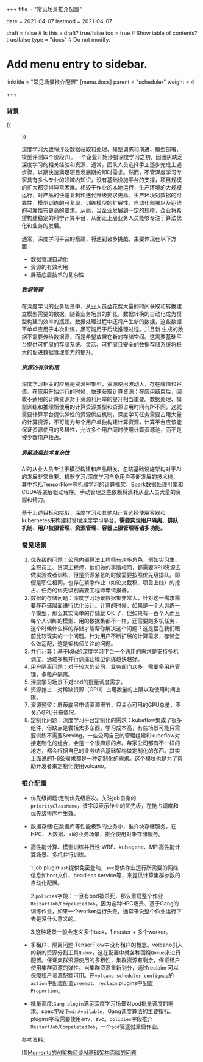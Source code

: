 +++
title =  "常见场景推介配置"

date = 2021-04-07
lastmod = 2021-04-07

draft = false  # Is this a draft? true/false
toc = true  # Show table of contents? true/false
type = "docs"  # Do not modify.

# Add menu entry to sidebar.
linktitle = "常见场景推介配置"
[menu.docs]
  parent = "scheduler"
  weight = 4

+++





### 背景

{{<figure library="1" src="ai1.png" title="AI开发流程">}}

深度学习大致将涉及数据获取和处理、模型训练和演进、模型部署、模型评测四个阶段[1]。一个企业开始涉猎深度学习之初，因团队缺乏深度学习的相关经验和资源，通常，团队人员选择手工逐步完成上述步骤，以期快速满足项目发展期的即时需求。然而，不管深度学习专家具有多么专业的领域内知识，没有基础设施平台的支撑，项目规模的扩大都变得异常困难。相较于作业的本地运行，生产环境的大规模运行，对产品的快速复制和迭代升级要求更高。生产环境对数据的可靠性，模型训练的可复现，训练模型的扩展性，自动化部署以及运维的可靠性有更高的要求。从而，当企业发展到一定的规模，企业将希望构建稳定的科学计算平台，从而让上层业务人员能够专注于算法优化和业务的发展。

通常，深度学习平台的搭建，将遇到诸多挑战，主要体现在以下方面：

- 数据管理自动化
- 资源的有效利用
- 屏蔽底层技术的复杂性



##### 数据管理

在深度学习的业务场景中，从业人员会花费大量的时间获取和转换建立模型需要的数据。随着业务场景的扩张，数据转换的自动化成为模型构建的效率的瓶颈。数据处理过程中还将产生新的数据，这些数据不单单应用于本次训练，黑可能用于后续推理过程。并且新 生成的数据不需要传给数据源，而是希望放置在新的存储空间。这需要基础平台提供可扩展的存储系统。灵活、可扩展且安全的数据存储系统将极大的促进数据管理能力的提升。

##### 资源的有效利用

深度学习相关的应用是资源密集型，资源使用波动大，存在峰值和谷值。在应用开始运行的时候，快速获取计算资源；在应用结束后，回收不适用的计算资源对于资源利用率的提升相当重要。数据处理、模型训练和推理所使用的计算资源类型和资源占用时间有所不同，这就需要计算平台提供弹性的资源供应机制。深度学习任务需要占用大量的计算资源，不可能为每个用户单独构建计算资源，计算平台应该能保证资源使用的多租性，允许多个用户同时使用计算资源池，而不是被少数用户独占。

##### 屏蔽底层技术复杂性

AI的从业人员专注于模型构建和产品研发，忽略基础设施架构对于AI的发展非常重要。机器学习/深度学习自身用户不断发展的技术栈，其中包括TensorFlow等机器学习的计算框架，Spark数据处理引擎和CUDA等底层驱动程序。手动管理这些依赖将消耗从业人员大量的资源和精力。

 

基于上述目标和挑战，深度学习和其他AI计算选择使用容器和kubernetes来构建和管理深度学习平台。**需要实现用户隔离、排队机制、用户权限管理、资源管理、容器上限管理等诸多功能。**



### 常见场景

1. 优先级的问题：公司内部算法工程师有众多角色，例如实习生、全职员工、资深工程师，他们做的事情相同，都需要GPU资源去做实验或者训练，但是资源紧张的时候需要按照优先级排队。即便是职位相同，也存在紧急作业（如论文截稿、项目上线）的抢占。任务的优先级别需要工程师申请报备。
2. 数据的存储问题：深度学习场景数据集非常大，针对这一需求需要在存储层面进行优化设计。计算的时候，如果是一个人训练一个模型，那么其实简单的存储就 OK 了，但如果有一百个人而且每个人训练的模型、用的数据集都不一样，还需要跑多机任务，这个时候什么样的存储才能帮你解决这个问题？这是摆在我们眼前比较现实的一个问题。针对用户不断扩展的计算需求，存储怎么做适配，这是架构师关注的问题。
3. 并行计算：基于k8s的深度学习平台一个通用的需求是支持多机调度，通过多机并行训练让模型训练越快越好。
4. 用户隔离问题：对于较大的公司，业务部门众多，需要多用户管理，多租户隔离。 
5. 深度学习场景下对pod的批量调度需求。
6. 资源抢占：对稀缺资源（GPU）占用数量的上限以及使用时间上限。
7. 资源预留：屏蔽底层申请资源细节，只关心可用的GPU总量，不关心GPU分布情况。
8. 定制化问题：深度学习平台定制化的需求：kubeflow集成了很多组件，但缺点是囊括太多东西，学习成本高，有些场景可能只需要训练不需要Serving，一些公司自己的管理组建和kubeflow对接定制化的组合，会是一个很麻烦的点。每家公司都有不一样的地方，都会根据自己的业务结合基础架构做定制化的东西。其实上面说的1-8条需求都是一种定制化的需求。这个模块也是为了帮助开发者来定制化使用volcano。



### 推介配置

- 优先级问题:定制优先级层次。关注job自身的`priorityClassName`，该字段表示作业的优先级，在抢占调度和优先级排序中生效。

- 数据存储:在数据库等性能极致的业务中，推介块存储服务。在HPC、大数据、ai的业务场景，推介使用对象存储服务。

- 高性能计算、模型训练并行性:WRF、kubegene、MPI高性能计算场景、多机并行训练。

  1.job plugin:`ssh`提供免密登陆，`svc`提供作业运行所需要的网络信息如host文件、headless service等，来提供计算集群参数的自动化配置。

  2.`policies`字段：一旦有pod被杀死，那么重启整个作业`RestartJob`/`CompeletedJob`。因为这种HPC场景、基于Gang的训练作业，如果一个worker运行失败，通常来说整个作业运行下去是没什么意义的。

  3.这种场景一般会定义多个task，1 master + 多个worker。

- 多租户、隔离问题:TensorFlow中没有租户的概念。volcano引入的新的资源分割工具`Queue`，这在配置中就各种围绕`Queue`来进行配置。保证集群资源使用的多租性，集群资源有剩余，保证租户使用集群资源的弹性。当集群资源重新划分，通过reclaim 可以保障租户资源配额可用。在`volcano-scheduler-configmap`的`action`中配置配置`preempt`、`reclaim`,plugins中配置`Proportion`。

- 批量调度:`Gang plugin`满足深度学习场景对pod批量调度的需求。spec字段下`minAvailable`，Gang调度算法的主要指标。plugins字段需要使用env、svc。`policies`字段推介`RestartJob`/`CompeletedJob`，一个`pod`驱逐就重启作业。



参考资料:

[1][Momenta的AI架构师谈AI基础架构面临的问题 ](https://zhuanlan.zhihu.com/p/75634193)

